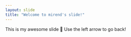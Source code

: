 ```yaml
---
layout: slide
title: "Welcome to mirend's slide!"
---
```

This is my awesome slide 🎉
Use the left arrow to go back!
